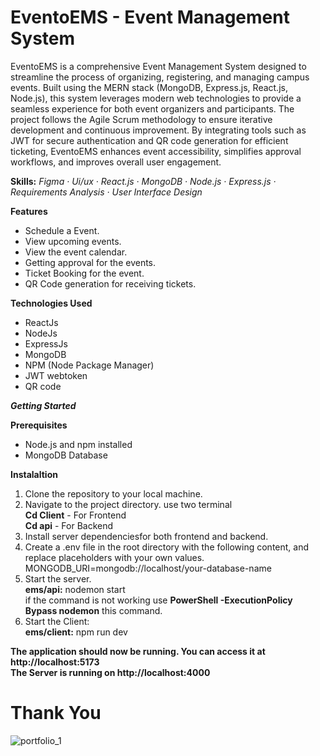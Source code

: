 # EventoEMS - Event Management System

EventoEMS is a comprehensive Event Management System designed to streamline the process of organizing, registering, and managing campus events. Built using the MERN stack (MongoDB, Express.js, React.js, Node.js), this system leverages modern web technologies to provide a seamless experience for both event organizers and participants. The project follows the Agile Scrum methodology to ensure iterative development and continuous improvement. By integrating tools such as JWT for secure authentication and QR code generation for efficient ticketing, EventoEMS enhances event accessibility, simplifies approval workflows, and improves overall user engagement.

**Skills:** *Figma · Ui/ux · React.js · MongoDB · Node.js · Express.js · Requirements Analysis · User Interface Design*

**Features**
* Schedule a Event.
* View upcoming events.
* View the event calendar.
* Getting approval for the events.
* Ticket Booking for the event.
* QR Code generation for receiving tickets.

**Technologies Used**
* ReactJs
* NodeJs
* ExpressJs
* MongoDB
* NPM (Node Package Manager)
* JWT webtoken
* QR code

**_Getting Started_**

**Prerequisites**
* Node.js and npm installed
* MongoDB Database

**Instalaltion**
1. Clone the repository to your local machine.
2. Navigate to the project directory. use two terminal <br>
    **Cd Client** - For Frontend <br>
    **Cd api** - For Backend <br>
3. Install server dependenciesfor both frontend and backend.
4. Create a .env file in the root directory with the following content, and replace placeholders with your own values. <br>
     MONGODB_URI=mongodb://localhost/your-database-name
5. Start the server.<br>
     **ems/api:** nodemon start<br>
     if the command is not working use **PowerShell -ExecutionPolicy Bypass nodemon** this command.
7. Start the Client:<br>
      **ems/client:** npm run dev

**The application should now be running. You can access it at http://localhost:5173**<br>
**The Server is running on http://localhost:4000**

<h1>Thank You</h1>

![portfolio_1](https://github.com/Bilal025/EventoEMS/assets/95700674/001ddf1c-72b3-40bb-8e3e-975ae00ccee5)
